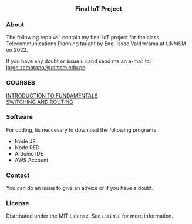 <p align="center">
  <h3 align="center">Final IoT Project</h3>
</p>

<!-- ABOUT THE PROJECT -->
### About

The following repo will contain my final IoT project for the class Telecommunications Planning taught by Eng. Issac Valderrama at UNMSM on 2022.

If you have any doubt or issue u cand send me an e-mail to: jorge.zambrano@unmsm.edu.pe

### COURSES

[INTRODUCTION TO FUNDAMENTALS]()</BR>
[SWITCHING AND ROUTING]()

### Software

For coding, its neccesary to download the following programs

-  Node JS
-  Node RED
-  Arduino IDE
-  AWS Account

### Contact
You can do an issue to give an advice or if you have a doubt.

### License
Distributed under the MIT License. See `LICENSE` for more information.
